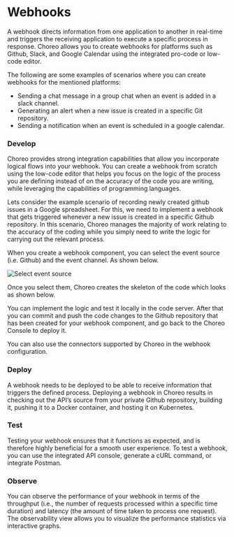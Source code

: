 # Webhooks

A webhook directs information from one application to another in real-time and triggers the receiving application to execute a specific process in response. Choreo allows you to create webhooks for platforms such as Github, Slack, and Google Calendar using the integrated pro-code or low-code editor.

The following are some examples of scenarios where you can create webhooks for the mentioned platforms:

- Sending a chat message in a group chat when an event is added in a slack channel.
- Generating an alert when a new issue is created in a specific Git repository.
- Sending a notification when an event is scheduled in a google calendar.

### Develop

Choreo provides strong integration capabilities that allow you incorporate logical flows into your webhook. You can create a webhook from scratch using the low-code editor that helps you focus on the logic of the process you are defining instead of on the accuracy of the code you are writing, while leveraging the capabilities of programming languages.

Lets consider the example scenario of recording newly created github issues in a Google spreadsheet. For this, we need to implement a webhook that gets triggered whenever a new issue is created in a specific Github repository. In this scenario, Choreo manages the majority of work relating to the accuracy of the coding while you simply need to write the logic for carrying out the relevant process.

When you create a webhook component, you can select the event source (i.e. Github) and the event channel. As shown below.

![Select event source](../assets/img/webhooks/select-event-source.png)

Once you select them, Choreo creates the skeleton of the code which looks as shown below.

<TO DO: Add Image>

You can implement the logic and test it locally in the code server. After that you can commit and push the code changes to the Github repository that has been created for your webhook component, and go back to the Choreo Console to deploy it.

You can also use the connectors supported by Choreo in the webhook configuration.

### Deploy

A webhook needs to be deployed to be able to receive information that triggers the defined process. Deploying a webhook in Choreo results in checking out the API’s source from your private Github repository, building it, pushing it to a Docker container, and hosting it on Kubernetes.

### Test

Testing your webhook ensures that it functions as expected, and is therefore highly beneficial for a smooth user experience. To test a webhook, you can use the integrated API console, generate a cURL command, or integrate Postman.

### Observe

You can observe the performance of your webhook in terms of the throughput (i.e., the number of requests processed within a specific time duration) and latency (the amount of time taken to process one request). The observability view allows you to visualize the performance statistics via interactive graphs.
